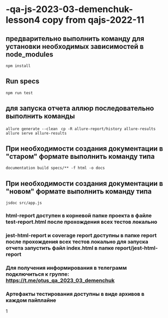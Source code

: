 # -qa-js-2023-03-demenchuk-lesson4 copy from qajs-2022-11

## предварительно выполнить команду для установки необходимых зависимостей в node_modules 
`npm install` 

## Run specs
`npm run test`

## для запуска отчета аллюр последовательно выполнить команды
`allure generate --clean `
`cp -R allure-report/history allure-results`
`allure serve allure-results`

## При необходимости создания документации в "старом" формате выполнить команду типа
`documentation build specs/** -f html -o docs`

## При необходимости создания документации в "новом" формате выполнить команду типа
`jsdoc src/app.js`

### html-report доступен в корневой папке проекта в файле test-report.html после прохождения всех тестов локально

### jest-html-report и coverage report доступны в папке report после прохождения всех тестов локально для запуска отчета запустить файл index.html в папке report/jest-html-report

### Для получения информирования в телеграмм подключиться к группе: https://t.me/otus_qa_2023_03_demenchuk

### Артефакты тестирования доступны в виде архивов в каждом пайплайне
1